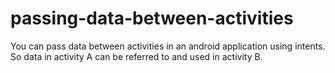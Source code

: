 # passing-data-between-activities
You can pass data between activities in an android application using intents. So data in activity A can be referred to and used in activity B.
